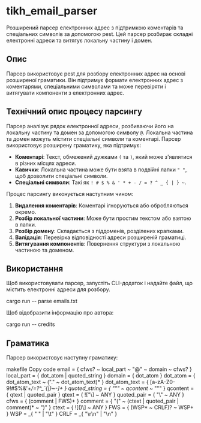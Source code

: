 # tikh_email_parser

Розширений парсер електронних адрес з підтримкою коментарів та спеціальних символів за допомогою pest. Цей парсер розбирає складні електронні адреси та витягує локальну частину і домен.

## Опис

Парсер використовує pest для розбору електронних адрес на основі розширеної граматики. Він підтримує формати електронних адрес з коментарями, спеціальними символами та може перевіряти і витягувати компоненти з електронних адрес.

## Технічний опис процесу парсингу

Парсер аналізує рядок електронної адреси, розбиваючи його на локальну частину та домен за допомогою символу `@`. Локальна частина та домен можуть містити спеціальні символи та коментарі. Парсер використовує розширену граматику, яка підтримує:

- **Коментарі**: Текст, обмежений дужками `(` та `)`, який може з'являтися в різних місцях адреси.
- **Кавички**: Локальна частина може бути взята в подвійні лапки `" "`, щоб дозволити спеціальні символи.
- **Спеціальні символи**: Такі як `! # $ % & ' * + - / = ? ^ _ { | } ~`.

Процес парсингу виконується наступним чином:

1. **Видалення коментарів**: Коментарі ігноруються або обробляються окремо.
2. **Розбір локальної частини**: Може бути простим текстом або взятою в лапки.
3. **Розбір домену**: Складається з піддоменів, розділених крапками.
4. **Валідація**: Перевірка відповідності адреси розширеній граматиці.
5. **Витягування компонентів**: Повернення структури з локальною частиною та доменом.

## Використання

Щоб використовувати парсер, запустіть CLI-додаток і надайте файл, що містить електронні адреси для розбору.

cargo run -- parse emails.txt

Щоб відобразити інформацію про автора:

cargo run -- credits

## Граматика
Парсер використовує наступну граматику:

makefile
Copy code
email          = { cfws? ~ local_part ~ "@" ~ domain ~ cfws? }
local_part     = { dot_atom | quoted_string }
domain         = { dot_atom }
dot_atom       = { dot_atom_text ~ ("." ~ dot_atom_text)* }
dot_atom_text  = { [a-zA-Z0-9!#$%&'*+/=?^_`{|}~-]+ }
quoted_string  = { "\"" ~ qcontent* ~ "\"" }
qcontent       = { qtext | quoted_pair }
qtext          = { !["\\] ~ ANY }
quoted_pair    = { "\\" ~ ANY }
cfws           = { (comment | FWS)+ }
comment        = { "(" ~ (ctext | quoted_pair | comment)* ~ ")" }
ctext          = { ![()\\] ~ ANY }
FWS            = { (WSP* ~ CRLF)? ~ WSP+ }
WSP            = _{ " " | "\t" }
CRLF           = _{ "\r\n" | "\n" }